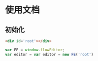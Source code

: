 # 使用文档

## 初始化
```html
<div id='root'></div>
```
```js
var FE = window.flowEditor;
var editor = var editor = new FE('root')
```